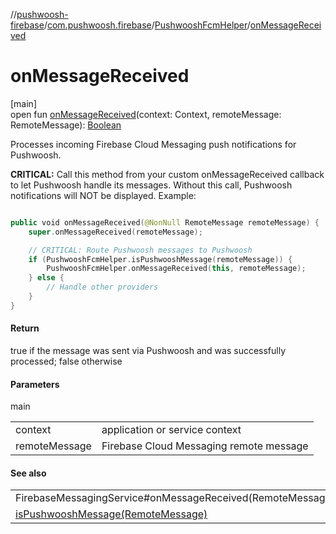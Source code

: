 //[pushwoosh-firebase](../../../index.md)/[com.pushwoosh.firebase](../index.md)/[PushwooshFcmHelper](index.md)/[onMessageReceived](on-message-received.md)

# onMessageReceived

[main]\
open fun [onMessageReceived](on-message-received.md)(context: Context, remoteMessage: RemoteMessage): [Boolean](https://kotlinlang.org/api/latest/jvm/stdlib/kotlin-stdlib/kotlin/-boolean/index.html)

Processes incoming Firebase Cloud Messaging push notifications for Pushwoosh. 

**CRITICAL:** Call this method from your custom onMessageReceived callback to let Pushwoosh handle its messages. Without this call, Pushwoosh notifications will NOT be displayed.  Example: 

```kotlin

public void onMessageReceived(@NonNull RemoteMessage remoteMessage) {
    super.onMessageReceived(remoteMessage);

    // CRITICAL: Route Pushwoosh messages to Pushwoosh
    if (PushwooshFcmHelper.isPushwooshMessage(remoteMessage)) {
        PushwooshFcmHelper.onMessageReceived(this, remoteMessage);
    } else {
        // Handle other providers
    }
}

```

#### Return

true if the message was sent via Pushwoosh and was successfully processed; false otherwise

#### Parameters

main

| | |
|---|---|
| context | application or service context |
| remoteMessage | Firebase Cloud Messaging remote message |

#### See also

| |
|---|
| FirebaseMessagingService#onMessageReceived(RemoteMessage) |
| [isPushwooshMessage(RemoteMessage)](is-pushwoosh-message.md) |
